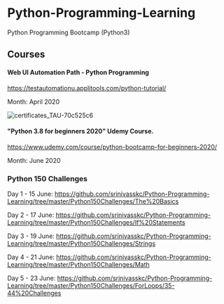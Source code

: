# Python-Programming-Learning
Python Programming Bootcamp (Python3)

## Courses

####  Web UI Automation Path - Python Programming

https://testautomationu.applitools.com/python-tutorial/

Month: April 2020

![certificates_TAU-70c525c6](https://user-images.githubusercontent.com/26836928/85095794-1208aa00-b210-11ea-8a61-4680cbeed039.png)


#### "Python 3.8 for beginners 2020" Udemy Course. 

https://www.udemy.com/course/python-bootcamp-for-beginners-2020/ 

Month: June 2020



### Python 150 Challenges

Day 1 - 15 June: https://github.com/srinivasskc/Python-Programming-Learning/tree/master/Python150Challenges/The%20Basics

Day 2 - 17 June: https://github.com/srinivasskc/Python-Programming-Learning/tree/master/Python150Challenges/If%20Statements

Day 3 - 19 June: https://github.com/srinivasskc/Python-Programming-Learning/tree/master/Python150Challenges/Strings

Day 4 - 21 June: https://github.com/srinivasskc/Python-Programming-Learning/tree/master/Python150Challenges/Math

Day 5 - 23 June: https://github.com/srinivasskc/Python-Programming-Learning/tree/master/Python150Challenges/ForLoops/35-44%20Challenges

